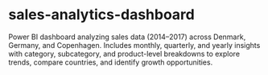 # sales-analytics-dashboard
Power BI dashboard analyzing sales data (2014–2017) across Denmark, Germany, and Copenhagen. Includes monthly, quarterly, and yearly insights with category, subcategory, and product-level breakdowns to explore trends, compare countries, and identify growth opportunities.
